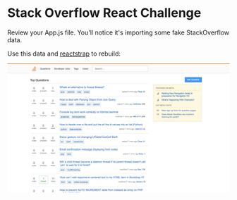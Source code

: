 # Stack Overflow React Challenge

Review your App.js file. You'll notice it's importing some fake StackOverflow data. 

Use this data and [reactstrap](https://reactstrap.github.io/) to rebuild: 

![Stack Overflow](so-screener.jpg)
